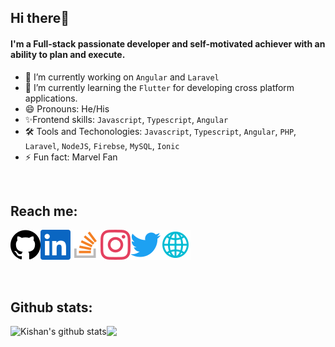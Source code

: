 ## Hi there👋

#### I'm a Full-stack passionate developer and self-motivated achiever with an ability to plan and execute.

- 🔭 I’m currently working on `Angular` and `Laravel`
- 🌱 I’m currently learning the `Flutter` for developing cross platform applications.
- 😄 Pronouns: He/His
- ✨Frontend skills: `Javascript`, `Typescript`, `Angular`
- 🛠 Tools and Techonologies: `Javascript`, `Typescript`, `Angular`, `PHP`, `Laravel`, `NodeJS`, `Firebse`, `MySQL`, `Ionic`
- ⚡ Fun fact: Marvel Fan 
<br>

## Reach me:
<a href="https://github.com/coderman401/"><img align="left" src="https://raw.githubusercontent.com/coderman401/coderman401/main/svgs/github.svg" alt="Github"></a>
<a href="https://www.linkedin.com/in/kishan-panchal-859417162/"><img align="left" src="https://raw.githubusercontent.com/coderman401/coderman401/main/svgs/linkedin.svg" alt="Linkedin"></a>
<a href="https://stackoverflow.com/users/12666651/coderman401/"><img align="left" src="https://raw.githubusercontent.com/coderman401/coderman401/main/svgs/stackoverflow.svg" alt="Stackoverflow"></a>
<a href="https://www.instagram.com/coderman401/"><img align="left" src="https://raw.githubusercontent.com/coderman401/coderman401/main/svgs/instagram.svg" alt="Instagram"></a>
<a href="https://twitter.com/coderman401/"><img align="left" src="https://raw.githubusercontent.com/coderman401/coderman401/main/svgs/twitter.svg" alt="Twitter"></a>
<a href="https://coderman401.web.app/"><img  src="https://raw.githubusercontent.com/coderman401/coderman401/main/svgs/website.svg" alt="Portfolio"></a> 
<p align="left"></p>
<br />

## Github stats:

<img align="left" src="https://github-readme-stats.vercel.app/api?username=coderman401&show_icons=true&include_all_commits=true&theme=dracula&hide_border=true" alt="Kishan's github stats" />
<img align="left" src="https://github-readme-stats.vercel.app/api/top-langs/?username=coderman401&layout=compact&theme=dracula&hide_border=true" />

<br />
